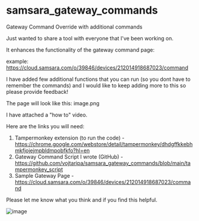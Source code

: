 # samsara_gateway_commands
Gateway Command Override with additional commands

Just wanted to share a tool with everyone that I've been working on.

It enhances the functionality of the gateway command page:

example:
https://cloud.samsara.com/o/39846/devices/212014918687023/command

I have added few additional functions that you can run (so you dont have to remember the commands) and I would like to keep adding more to this so please provide feedback!

The page will look like this:
image.png

I have attached a "how to" video.

Here are the links you will need:

1. Tampermonkey extension (to run the code) -https://chrome.google.com/webstore/detail/tampermonkey/dhdgffkkebhmkfjojejmpbldmpobfkfo?hl=en
2. Gateway Command Script I wrote (GitHub) -https://github.com/vojtaripa/samsara_gateway_commands/blob/main/tampermonkey_script
3. Sample Gateway Page - https://cloud.samsara.com/o/39846/devices/212014918687023/command

Please let me know what you think and if you find this helpful.

![image](https://user-images.githubusercontent.com/11417885/182202027-97da3990-e2cd-4f4a-871d-8c80712e719c.png)

